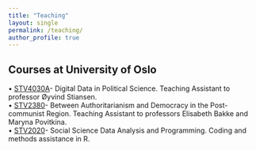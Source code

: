```yaml
---
title: "Teaching"
layout: single
permalink: /teaching/
author_profile: true
---
```


## Courses at University of Oslo 
• [STV4030A](https://www.uio.no/studier/emner/sv/statsvitenskap/STV2020/)- Digital Data in Political Science. Teaching Assistant to professor Øyvind Stiansen.  <br>
• [STV2380](https://www.uio.no/studier/emner/sv/statsvitenskap/STV4030A/)- Between Authoritarianism and Democracy in the Post-communist Region. Teaching Assistant to professors Elisabeth Bakke and Maryna Povitkina.<br>
• [STV2020](https://www.uio.no/studier/emner/sv/statsvitenskap/STV2380/)- Social Science Data Analysis and Programming. Coding and methods assistance in R.<br>


<!-- 
## External Workshops Resources

🎒
💼 
🖥️
🎯
📄-->
